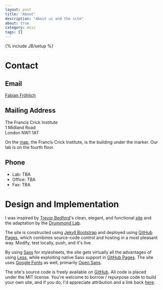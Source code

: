```yaml
---
layout: post
title: "About"
description: "About us and the site"
about: true
category: misc
tags: []
---
```

{% include JB/setup %}

<a name="contact"></a>

# Contact

## Email

[Fabian Fröhlich](mailto:fabian_froehlich@hms.harvard.edu)

## Mailing Address
The Francis Crick Institute<br/>
1 Midland Road<br/>
London NW1 1AT

On the [map], the Francis Crick Institute, is the building under the marker. Our lab is on the fourth floor.

[map]: https://www.google.co.uk/maps/place/Francis+Crick+Institute/@51.5316498,-0.1287455,15z/data=!4m12!1m6!3m5!1s0x0:0xb8647f199e3caae7!2sFrancis+Crick+Institute!8m2!3d51.5316498!4d-0.1287455!3m4!1s0x0:0xb8647f199e3caae7!8m2!3d51.5316498!4d-0.1287455


## Phone
* Lab: TBA
* Office: TBA
* Fax: TBA

<a name="design"></a>

# Design and Implementation

I was inspired by [Trevor Bedford]'s clean, elegant, and functional [site][1] and the adaptation by the [Drummond Lab].

The site is constructed using [Jekyll Bootstrap] and deployed using [GitHub Pages], which combines source-code control and hosting in a most pleasant way. Modify, test locally, push, and it's live.

By using [Sass] for stylesheets, the site gets virtually all the advantages of using [Less], while exploiting native Sass support in [GitHub Pages]. The site uses [Google Fonts] as well, primarily [Open Sans].

The site's source code is freely available on [GitHub]. All code is placed under the MIT license. You're welcome to borrow / repurpose code to build your own site, and if you do, I'd appreciate attribution and a link back [here](http://frohlichlab.com/about.html).

[Trevor Bedford]: http://bedford.io/team/trevor-bedford/
[1]: http://bedford.io
[public]: http://bedford.io/misc/about/
[Jekyll Bootstrap]: http://jekyllbootstrap.com
[GitHub Pages]: https://pages.github.com/
[GitHub]: http://github.com/
[Less]: http://lesscss.org/
[Sass]: http://sass-lang.com/
[Google Fonts]: http://www.google.com/fonts
[Open Sans]: https://www.google.com/fonts/specimen/Open+Sans
[Drummond Lab]: http://drummondlab.org/about.html

